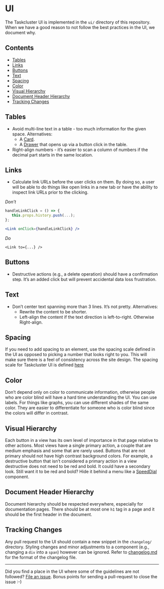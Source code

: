 # UI

The Taskcluster UI is implemented in the `ui/` directory of this repository.
When we have a good reason to not follow the best practices in the UI, we document why.

## Contents
* [Tables](#tables)
* [Links](#links)
* [Buttons](#buttons)
* [Text](#text)
* [Spacing](#spacing)
* [Color](#color)
* [Visual Hierarchy](#visual-hierarchy)
* [Document Header Hierarchy](#document-header-hierarchy)
* [Tracking Changes](#tracking-changes)

## Tables
* Avoid multi-line text in a table - too much information for the given space. Alternatives:
  * A [Card](https://material-ui.com/components/cards/).
  * A [Drawer](https://material-ui.com/components/drawers/) that opens up via a button click in the table.
* Right-align numbers - it’s easier to scan a column of numbers if the decimal part starts in the same location.

## Links
* Calculate link URLs before the user clicks on them. By doing so, a user will be able to do things like open links in a
new tab or have the ability to inspect link URLs prior to the clicking.

_Don't_

```jsx
handleLinkClick = () => {
   this.props.history.push(...);
};

<Link onClick={handleLinkClick} />
```

_Do_

```
<Link to={...} />
```

## Buttons
* Destructive actions (e.g., a delete operation) should have a confirmation step.
It’s an added click but will prevent accidental data loss frustration.

## Text
* Don’t center text spanning more than 3 lines. It’s not pretty. Alternatives:
  * Rewrite the content to be shorter.
  * Left-align the content if the text direction is left-to-right. Otherwise Right-align.

## Spacing
If you need to add spacing to an element, use the spacing scale defined in the UI as opposed to picking
a number that looks right to you. This will make sure there is a feel of consistency across the site design.
The spacing scale for Taskcluster UI is defined
[here](https://github.com/taskcluster/taskcluster/blob/8b32ca158622af8450626579ad1d4b9d8f1d3a85/ui/src/theme.js#L129-L134)

## Color
Don’t depend only on color to communicate information, otherwise people who are color blind will have a hard time
understanding the UI. You can use labels. For things like graphs, you can use different shades of the same color.
They are easier to differentiate for someone who is color blind since the colors will differ in contrast.

## Visual Hierarchy
Each button in a view has its own level of importance in that page relative to other actions.
Most views have a single primary action, a couple that are medium emphasis and some that are rarely used.
Buttons that are not primary should not have high contrast background colors.
For example, a destructive button that isn’t considered a primary action in a view destructive does not
need to be red and bold. It could have a secondary look. Still want it to be red and bold?
Hide it behind a menu like a [SpeedDial](https://material-ui.com/components/speed-dial/) component.

## Document Header Hierarchy
Document hierarchy should be respected everywhere, especially for documentation pages.
There should be at most one `h1` tag in a page and it should be the first header in the document.

## Tracking Changes
Any pull request to the UI should contain a new snippet in the
`changelog/` directory. Styling changes and minor adjustments to a
component (e.g., changing a `div` into a `span`) however can be ignored. Refer to
[changelog.md](https://github.com/taskcluster/taskcluster/blob/master/dev-docs/best-practices/changelog.md)
for the format of the changelog file.

---

Did you find a place in the UI where some of the guidelines are not followed?
[File an issue](https://github.com/taskcluster/taskcluster/issues/new/).
Bonus points for sending a pull-request to close the issue :-)
